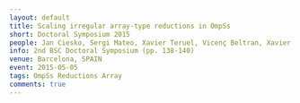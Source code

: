 ```yaml
---
layout: default
title: Scaling irregular array-type reductions in OmpSs
short: Doctoral Symposium 2015
people: Jan Ciesko, Sergi Mateo, Xavier Teruel, Vicenç Beltran, Xavier Martorell, Rosa M. Badia and Jesús Labarta
info: 2nd BSC Doctoral Symposium (pp. 138-140)
venue: Barcelona, SPAIN
event: 2015-05-05
tags: OmpSs Reductions Array
comments: true
---
```

